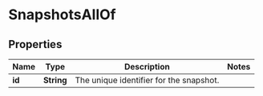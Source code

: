 

# SnapshotsAllOf


## Properties

| Name | Type | Description | Notes |
|------------ | ------------- | ------------- | -------------|
|**id** | **String** | The unique identifier for the snapshot. |  |



